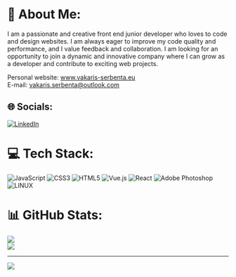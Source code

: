# 💫 About Me:
I am a passionate and creative front end junior developer who loves to code and design websites. I am always eager to improve my code quality and performance, and I value feedback and collaboration. I am looking for an opportunity to join a dynamic and innovative company where I can grow as a developer and contribute to exciting web projects.

Personal website: www.vakaris-serbenta.eu <br/>
E-mail: vakaris.serbenta@outlook.com

## 🌐 Socials:
[![LinkedIn](https://img.shields.io/badge/LinkedIn-%230077B5.svg?logo=linkedin&logoColor=white)](https://www.linkedin.com/in/vakaris-serbenta-259790259/) 

# 💻 Tech Stack:
![JavaScript](https://img.shields.io/badge/javascript-%23323330.svg?style=for-the-badge&logo=javascript&logoColor=%23F7DF1E) ![CSS3](https://img.shields.io/badge/css3-%231572B6.svg?style=for-the-badge&logo=css3&logoColor=white) ![HTML5](https://img.shields.io/badge/html5-%23E34F26.svg?style=for-the-badge&logo=html5&logoColor=white) ![Vue.js](https://img.shields.io/badge/vuejs-%2335495e.svg?style=for-the-badge&logo=vuedotjs&logoColor=%234FC08D) ![React](https://img.shields.io/badge/react-%2320232a.svg?style=for-the-badge&logo=react&logoColor=%2361DAFB) ![Adobe Photoshop](https://img.shields.io/badge/adobephotoshop-%2331A8FF.svg?style=for-the-badge&logo=adobephotoshop&logoColor=white) ![LINUX](https://img.shields.io/badge/Linux-FCC624?style=for-the-badge&logo=linux&logoColor=black)
# 📊 GitHub Stats:

![](https://github-readme-streak-stats.herokuapp.com/?user=knyslys&theme=dark&hide_border=false)<br/>
![](https://github-readme-stats.vercel.app/api/top-langs/?username=knyslys&theme=dark&hide_border=false&include_all_commits=true&count_private=true&layout=compact)

---
[![](https://visitcount.itsvg.in/api?id=knyslys&icon=0&color=0)](https://visitcount.itsvg.in)

<!-- Proudly created with GPRM ( https://gprm.itsvg.in ) -->
